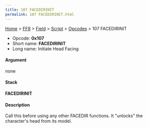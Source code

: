 ```yaml
---
title: 107 FACEDIRINIT
permalink: 107 FACEDIRINIT.html
---
```


[Home](../../../../Main%20Page.md) > [FF8](../../../../FF8.md) > [Field](../../../Field.md) > [Script](../../Script.md) > [Opcodes](../Opcodes.md) > 107 FACEDIRINIT

-   Opcode: **0x107**
-   Short name: **FACEDIRINIT**
-   Long name: Initiate Head Facing

#### Argument

none

#### Stack

  
**FACEDIRINIT**

#### Description

Call this before using any other FACEDIR functions. It "unlocks" the
character's head from its model.
